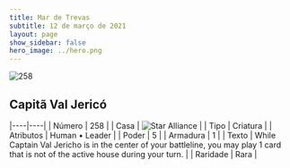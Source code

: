 ```yaml
---
title: Mar de Trevas
subtitle: 12 de março de 2021
layout: page
show_sidebar: false
hero_image: ../hero.png
---
```


![258](https://cdn.keyforgegame.com/media/card_front/pt/496_258_WFJ3PV7V9624_pt.png)

## Capitã Val Jericó

|----|----|
| Número | 258 |
| Casa | ![Star Alliance](https://archonarcana.com/images/thumb/7/7d/Star_Alliance.png/22px-Star_Alliance.png "Aliança Estelar") |
| Tipo | Criatura |
| Atributos | Human • Leader |
| Poder | 5 |
| Armadura | 1 |
| Texto | While Captain Val Jericho is in the center of your battleline, you may play 1 card that is not of the active house during your turn. |
| Raridade | Rara |
